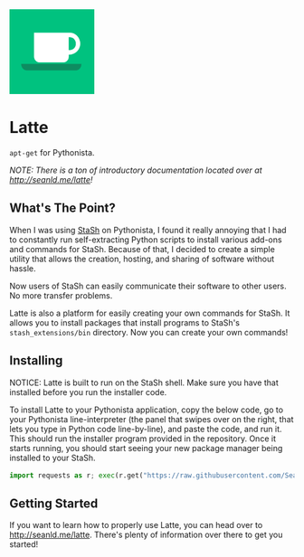 <img src="latte.png" width="150px" height="150px" alt="Latte's logo" />

# Latte

`apt-get` for Pythonista.

*NOTE:* _There is a ton of introductory documentation located over at http://seanld.me/latte!_

## What's The Point?

When I was using [StaSh](https://github.com/ywangd/stash) on Pythonista, I found it really annoying that I had to constantly run self-extracting Python scripts to install various add-ons and commands for StaSh. Because of that, I decided to create a simple utility that allows the creation, hosting, and sharing of software without hassle.

Now users of StaSh can easily communicate their software to other users. No more transfer problems.

Latte is also a platform for easily creating your own commands for StaSh. It allows you to install packages that install programs to StaSh's `stash_extensions/bin` directory. Now you can create your own commands!

## Installing

NOTICE: Latte is built to run on the StaSh shell. Make sure you have that installed before you run the installer code.

To install Latte to your Pythonista application, copy the below code, go to your Pythonista line-interpreter (the panel that swipes over on the right, that lets you type in Python code line-by-line), and paste the code, and run it. This should run the installer program provided in the repository. Once it starts running, you should start seeing your new package manager being installed to your StaSh.

```python
import requests as r; exec(r.get("https://raw.githubusercontent.com/Seanld/Latte/master/installer.py").text);
```

## Getting Started

If you want to learn how to properly use Latte, you can head over to http://seanld.me/latte. There's plenty of information over there to get you started!

